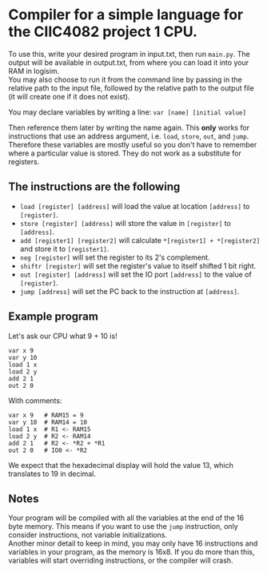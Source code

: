 # Compiler for a simple language for the CIIC4082 project 1 CPU.

To use this, write your desired program in input.txt, then run `main.py`. The output will be available in output.txt, from where you can load it into your RAM in logisim.  
You may also choose to run it from the command line by passing in the relative path to the input file, followed by the relative path to the output file (it will create one if it does not exist).

You may declare variables by writing a line:
```var [name] [initial value]```

Then reference them later by writing the name again. This **only** works for instructions that use an address argument, i.e. `load`, `store`, `out`, and `jump`.
Therefore these variables are mostly useful so you don't have to remember where a particular value is stored. They do not work as a substitute for registers.

The instructions are the following
-

- `load [register] [address]` will load the value at location `[address]` to `[register]`.  
- `store [register] [address]` will store the value in `[register]` to `[address]`.
- `add [register1] [register2]` will calculate `*[register1] + *[register2]` and store it to `[register1]`.
- `neg [register]` will set the register to its 2's complement.
- `shiftr [register]` will set the register's value to itself shifted 1 bit right.
- `out [register] [address]` will set the IO port `[address]` to the value of `[register]`.
- `jump [address]` will set the PC back to the instruction at `[address]`.

Example program
-
Let's ask our CPU what 9 + 10 is!
```
var x 9  
var y 10 
load 1 x 
load 2 y 
add 2 1  
out 2 0  
```
With comments:
```
var x 9   # RAM15 = 9
var y 10  # RAM14 = 10
load 1 x  # R1 <- RAM15
load 2 y  # R2 <- RAM14
add 2 1   # R2 <- *R2 + *R1
out 2 0   # IO0 <- *R2
```
We expect that the hexadecimal display will hold the value 13, which translates to 19 in decimal.  

Notes
-

Your program will be compiled with all the variables at the end of the 16 byte memory. This means if you want to use the `jump` instruction, only consider instructions, not variable initializations.  
Another minor detail to keep in mind, you may only have 16 instructions and variables in your program, as the memory is 16x8. If you do more than this, variables will start overriding instructions, or the compiler will crash.
